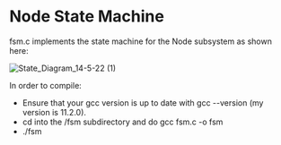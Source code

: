 # Node State Machine
fsm.c implements the state machine for the Node subsystem as shown here:

![State_Diagram_14-5-22 (1)](https://user-images.githubusercontent.com/67641046/169704065-c144127e-2833-4674-a9cf-f29355fdd1c9.png)

In order to compile: 
- Ensure that your gcc version is up to date with gcc --version (my version is 11.2.0).
- cd into the /fsm subdirectory and do gcc fsm.c -o fsm
- ./fsm
